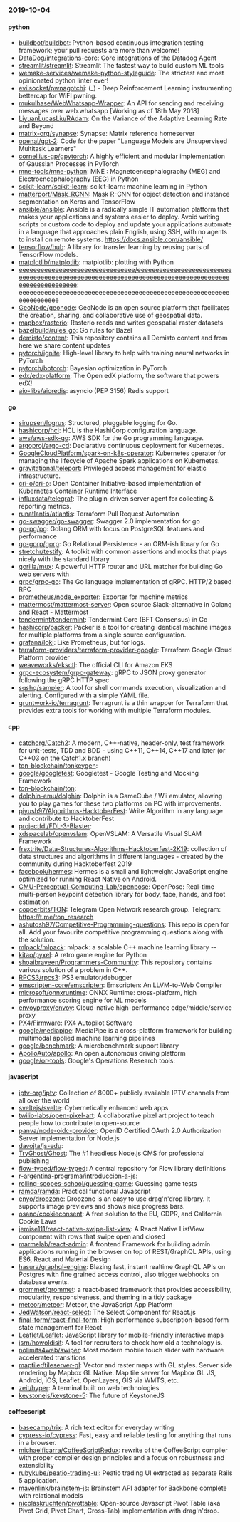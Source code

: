 ### 2019-10-04

#### python
* [buildbot/buildbot](https://github.com/buildbot/buildbot): Python-based continuous integration testing framework; your pull requests are more than welcome!
* [DataDog/integrations-core](https://github.com/DataDog/integrations-core): Core integrations of the Datadog Agent
* [streamlit/streamlit](https://github.com/streamlit/streamlit): Streamlit  The fastest way to build custom ML tools
* [wemake-services/wemake-python-styleguide](https://github.com/wemake-services/wemake-python-styleguide): The strictest and most opinionated python linter ever!
* [evilsocket/pwnagotchi](https://github.com/evilsocket/pwnagotchi): (_) - Deep Reinforcement Learning instrumenting bettercap for WiFI pwning.
* [mukulhase/WebWhatsapp-Wrapper](https://github.com/mukulhase/WebWhatsapp-Wrapper): An API for sending and receiving messages over web.whatsapp [Working as of 18th May 2018]
* [LiyuanLucasLiu/RAdam](https://github.com/LiyuanLucasLiu/RAdam): On the Variance of the Adaptive Learning Rate and Beyond
* [matrix-org/synapse](https://github.com/matrix-org/synapse): Synapse: Matrix reference homeserver
* [openai/gpt-2](https://github.com/openai/gpt-2): Code for the paper "Language Models are Unsupervised Multitask Learners"
* [cornellius-gp/gpytorch](https://github.com/cornellius-gp/gpytorch): A highly efficient and modular implementation of Gaussian Processes in PyTorch
* [mne-tools/mne-python](https://github.com/mne-tools/mne-python): MNE : Magnetoencephalography (MEG) and Electroencephalography (EEG) in Python
* [scikit-learn/scikit-learn](https://github.com/scikit-learn/scikit-learn): scikit-learn: machine learning in Python
* [matterport/Mask_RCNN](https://github.com/matterport/Mask_RCNN): Mask R-CNN for object detection and instance segmentation on Keras and TensorFlow
* [ansible/ansible](https://github.com/ansible/ansible): Ansible is a radically simple IT automation platform that makes your applications and systems easier to deploy. Avoid writing scripts or custom code to deploy and update your applications  automate in a language that approaches plain English, using SSH, with no agents to install on remote systems. https://docs.ansible.com/ansible/
* [tensorflow/hub](https://github.com/tensorflow/hub): A library for transfer learning by reusing parts of TensorFlow models.
* [matplotlib/matplotlib](https://github.com/matplotlib/matplotlib): matplotlib: plotting with Python
* [eeeeeeeeeeeeeeeeeeeeeeeeeeeeeeee/eeeeeeeeeeeeeeeeeeeeeeeeeeeeeeeeeeeeeeeeeeeeeeeeeeeeeeeeeeeeeeeeeeeeeeeeeeeeeeeeeeeeeeeeeeeeeeeeeeee](https://github.com/eeeeeeeeeeeeeeeeeeeeeeeeeeeeeeee/eeeeeeeeeeeeeeeeeeeeeeeeeeeeeeeeeeeeeeeeeeeeeeeeeeeeeeeeeeeeeeeeeeeeeeeeeeeeeeeeeeeeeeeeeeeeeeeeeeee): eeeeeeeeeeeeeeeeeeeeeeeeeeeeeeeeeeeeeeeeeeeeeeeeeeeeeeeeeeeeeeeeeeeee
* [GeoNode/geonode](https://github.com/GeoNode/geonode): GeoNode is an open source platform that facilitates the creation, sharing, and collaborative use of geospatial data.
* [mapbox/rasterio](https://github.com/mapbox/rasterio): Rasterio reads and writes geospatial raster datasets
* [bazelbuild/rules_go](https://github.com/bazelbuild/rules_go): Go rules for Bazel
* [demisto/content](https://github.com/demisto/content): This repository contains all Demisto content and from here we share content updates
* [pytorch/ignite](https://github.com/pytorch/ignite): High-level library to help with training neural networks in PyTorch
* [pytorch/botorch](https://github.com/pytorch/botorch): Bayesian optimization in PyTorch
* [edx/edx-platform](https://github.com/edx/edx-platform): The Open edX platform, the software that powers edX!
* [aio-libs/aioredis](https://github.com/aio-libs/aioredis): asyncio (PEP 3156) Redis support

#### go
* [sirupsen/logrus](https://github.com/sirupsen/logrus): Structured, pluggable logging for Go.
* [hashicorp/hcl](https://github.com/hashicorp/hcl): HCL is the HashiCorp configuration language.
* [aws/aws-sdk-go](https://github.com/aws/aws-sdk-go): AWS SDK for the Go programming language.
* [argoproj/argo-cd](https://github.com/argoproj/argo-cd): Declarative continuous deployment for Kubernetes.
* [GoogleCloudPlatform/spark-on-k8s-operator](https://github.com/GoogleCloudPlatform/spark-on-k8s-operator): Kubernetes operator for managing the lifecycle of Apache Spark applications on Kubernetes.
* [gravitational/teleport](https://github.com/gravitational/teleport): Privileged access management for elastic infrastructure.
* [cri-o/cri-o](https://github.com/cri-o/cri-o): Open Container Initiative-based implementation of Kubernetes Container Runtime Interface
* [influxdata/telegraf](https://github.com/influxdata/telegraf): The plugin-driven server agent for collecting & reporting metrics.
* [runatlantis/atlantis](https://github.com/runatlantis/atlantis): Terraform Pull Request Automation
* [go-swagger/go-swagger](https://github.com/go-swagger/go-swagger): Swagger 2.0 implementation for go
* [go-pg/pg](https://github.com/go-pg/pg): Golang ORM with focus on PostgreSQL features and performance
* [go-gorp/gorp](https://github.com/go-gorp/gorp): Go Relational Persistence - an ORM-ish library for Go
* [stretchr/testify](https://github.com/stretchr/testify): A toolkit with common assertions and mocks that plays nicely with the standard library
* [gorilla/mux](https://github.com/gorilla/mux): A powerful HTTP router and URL matcher for building Go web servers with 
* [grpc/grpc-go](https://github.com/grpc/grpc-go): The Go language implementation of gRPC. HTTP/2 based RPC
* [prometheus/node_exporter](https://github.com/prometheus/node_exporter): Exporter for machine metrics
* [mattermost/mattermost-server](https://github.com/mattermost/mattermost-server): Open source Slack-alternative in Golang and React - Mattermost
* [tendermint/tendermint](https://github.com/tendermint/tendermint):  Tendermint Core (BFT Consensus) in Go
* [hashicorp/packer](https://github.com/hashicorp/packer): Packer is a tool for creating identical machine images for multiple platforms from a single source configuration.
* [grafana/loki](https://github.com/grafana/loki): Like Prometheus, but for logs.
* [terraform-providers/terraform-provider-google](https://github.com/terraform-providers/terraform-provider-google): Terraform Google Cloud Platform provider
* [weaveworks/eksctl](https://github.com/weaveworks/eksctl): The official CLI for Amazon EKS
* [grpc-ecosystem/grpc-gateway](https://github.com/grpc-ecosystem/grpc-gateway): gRPC to JSON proxy generator following the gRPC HTTP spec
* [sqshq/sampler](https://github.com/sqshq/sampler): A tool for shell commands execution, visualization and alerting. Configured with a simple YAML file.
* [gruntwork-io/terragrunt](https://github.com/gruntwork-io/terragrunt): Terragrunt is a thin wrapper for Terraform that provides extra tools for working with multiple Terraform modules.

#### cpp
* [catchorg/Catch2](https://github.com/catchorg/Catch2): A modern, C++-native, header-only, test framework for unit-tests, TDD and BDD - using C++11, C++14, C++17 and later (or C++03 on the Catch1.x branch)
* [ton-blockchain/tonkeygen](https://github.com/ton-blockchain/tonkeygen): 
* [google/googletest](https://github.com/google/googletest): Googletest - Google Testing and Mocking Framework
* [ton-blockchain/ton](https://github.com/ton-blockchain/ton): 
* [dolphin-emu/dolphin](https://github.com/dolphin-emu/dolphin): Dolphin is a GameCube / Wii emulator, allowing you to play games for these two platforms on PC with improvements.
* [piyush97/Algorithms-HacktoberFest](https://github.com/piyush97/Algorithms-HacktoberFest): Write Algorithm in any language and contribute to HacktoberFest
* [projectfdl/FDL-3-Blaster](https://github.com/projectfdl/FDL-3-Blaster): 
* [xdspacelab/openvslam](https://github.com/xdspacelab/openvslam): OpenVSLAM: A Versatile Visual SLAM Framework
* [frextrite/Data-Structures-Algorithms-Hacktoberfest-2K19](https://github.com/frextrite/Data-Structures-Algorithms-Hacktoberfest-2K19): collection of data structures and algorithms in different languages - created by the community during Hacktoberfest 2019
* [facebook/hermes](https://github.com/facebook/hermes): Hermes is a small and lightweight JavaScript engine optimized for running React Native on Android.
* [CMU-Perceptual-Computing-Lab/openpose](https://github.com/CMU-Perceptual-Computing-Lab/openpose): OpenPose: Real-time multi-person keypoint detection library for body, face, hands, and foot estimation
* [copperbits/TON](https://github.com/copperbits/TON): Telegram Open Network research group. Telegram: https://t.me/ton_research
* [ashutosh97/Competitive-Programming-questions](https://github.com/ashutosh97/Competitive-Programming-questions): This repo is open for all. Add your favourite competitive programming questions along with the solution.
* [mlpack/mlpack](https://github.com/mlpack/mlpack): mlpack: a scalable C++ machine learning library --
* [kitao/pyxel](https://github.com/kitao/pyxel): A retro game engine for Python
* [shoaibrayeen/Programmers-Community](https://github.com/shoaibrayeen/Programmers-Community): This repository contains various solution of a problem in C++.
* [RPCS3/rpcs3](https://github.com/RPCS3/rpcs3): PS3 emulator/debugger
* [emscripten-core/emscripten](https://github.com/emscripten-core/emscripten): Emscripten: An LLVM-to-Web Compiler
* [microsoft/onnxruntime](https://github.com/microsoft/onnxruntime): ONNX Runtime: cross-platform, high performance scoring engine for ML models
* [envoyproxy/envoy](https://github.com/envoyproxy/envoy): Cloud-native high-performance edge/middle/service proxy
* [PX4/Firmware](https://github.com/PX4/Firmware): PX4 Autopilot Software
* [google/mediapipe](https://github.com/google/mediapipe): MediaPipe is a cross-platform framework for building multimodal applied machine learning pipelines
* [google/benchmark](https://github.com/google/benchmark): A microbenchmark support library
* [ApolloAuto/apollo](https://github.com/ApolloAuto/apollo): An open autonomous driving platform
* [google/or-tools](https://github.com/google/or-tools): Google's Operations Research tools:

#### javascript
* [iptv-org/iptv](https://github.com/iptv-org/iptv): Collection of 8000+ publicly available IPTV channels from all over the world
* [sveltejs/svelte](https://github.com/sveltejs/svelte): Cybernetically enhanced web apps
* [twilio-labs/open-pixel-art](https://github.com/twilio-labs/open-pixel-art): A collaborative pixel art project to teach people how to contribute to open-source
* [panva/node-oidc-provider](https://github.com/panva/node-oidc-provider): OpenID Certified OAuth 2.0 Authorization Server implementation for Node.js
* [davojta/js-edu](https://github.com/davojta/js-edu): 
* [TryGhost/Ghost](https://github.com/TryGhost/Ghost):  The #1 headless Node.js CMS for professional publishing
* [flow-typed/flow-typed](https://github.com/flow-typed/flow-typed): A central repository for Flow library definitions
* [r-argentina-programa/introduccion-a-js](https://github.com/r-argentina-programa/introduccion-a-js): 
* [rolling-scopes-school/guessing-game](https://github.com/rolling-scopes-school/guessing-game): Guessing game tests
* [ramda/ramda](https://github.com/ramda/ramda):  Practical functional Javascript
* [enyo/dropzone](https://github.com/enyo/dropzone): Dropzone is an easy to use drag'n'drop library. It supports image previews and shows nice progress bars.
* [osano/cookieconsent](https://github.com/osano/cookieconsent): A free solution to the EU, GDPR, and California Cookie Laws
* [jemise111/react-native-swipe-list-view](https://github.com/jemise111/react-native-swipe-list-view): A React Native ListView component with rows that swipe open and closed
* [marmelab/react-admin](https://github.com/marmelab/react-admin): A frontend Framework for building admin applications running in the browser on top of REST/GraphQL APIs, using ES6, React and Material Design
* [hasura/graphql-engine](https://github.com/hasura/graphql-engine): Blazing fast, instant realtime GraphQL APIs on Postgres with fine grained access control, also trigger webhooks on database events.
* [grommet/grommet](https://github.com/grommet/grommet): a react-based framework that provides accessibility, modularity, responsiveness, and theming in a tidy package
* [meteor/meteor](https://github.com/meteor/meteor): Meteor, the JavaScript App Platform
* [JedWatson/react-select](https://github.com/JedWatson/react-select): The Select Component for React.js
* [final-form/react-final-form](https://github.com/final-form/react-final-form):  High performance subscription-based form state management for React
* [Leaflet/Leaflet](https://github.com/Leaflet/Leaflet):  JavaScript library for mobile-friendly interactive maps
* [jsrn/howoldisit](https://github.com/jsrn/howoldisit): A tool for recruiters to check how old a technology is.
* [nolimits4web/swiper](https://github.com/nolimits4web/swiper): Most modern mobile touch slider with hardware accelerated transitions
* [maptiler/tileserver-gl](https://github.com/maptiler/tileserver-gl): Vector and raster maps with GL styles. Server side rendering by Mapbox GL Native. Map tile server for Mapbox GL JS, Android, iOS, Leaflet, OpenLayers, GIS via WMTS, etc.
* [zeit/hyper](https://github.com/zeit/hyper): A terminal built on web technologies
* [keystonejs/keystone-5](https://github.com/keystonejs/keystone-5):  The future of KeystoneJS

#### coffeescript
* [basecamp/trix](https://github.com/basecamp/trix): A rich text editor for everyday writing
* [cypress-io/cypress](https://github.com/cypress-io/cypress): Fast, easy and reliable testing for anything that runs in a browser.
* [michaelficarra/CoffeeScriptRedux](https://github.com/michaelficarra/CoffeeScriptRedux):  rewrite of the CoffeeScript compiler with proper compiler design principles and a focus on robustness and extensibility
* [rubykube/peatio-trading-ui](https://github.com/rubykube/peatio-trading-ui): Peatio trading UI extracted as separate Rails 5 application.
* [mavenlink/brainstem-js](https://github.com/mavenlink/brainstem-js): Brainstem API adapter for Backbone complete with relational models
* [nicolaskruchten/pivottable](https://github.com/nicolaskruchten/pivottable): Open-source Javascript Pivot Table (aka Pivot Grid, Pivot Chart, Cross-Tab) implementation with drag'n'drop.
